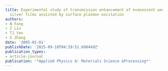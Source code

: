 ```yaml
---
title: Experimental study of transmission enhancement of evanescent waves through
  silver films assisted by surface plasmon excitation
authors:
- N Fang
- Z Liu
- TJ Yen
- X Zhang
date: '2005-01-01'
publishDate: '2025-09-18T04:29:51.698449Z'
publication_types:
- article-journal
publication: '*Applied Physics A: Materials Science &Processing*'
---
```

